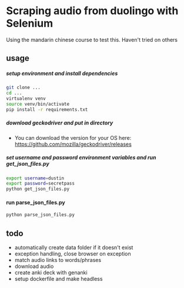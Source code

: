 # Scraping audio from duolingo with Selenium

Using the mandarin chinese course to test this. Haven't tried on others

## usage
##### setup environment and install dependencies
```bash
git clone ...
cd ...
virtualenv venv
source venv/bin/activate
pip install -r requirements.txt
```

##### download geckodriver and put in directory
* You can download the version for your OS here: https://github.com/mozilla/geckodriver/releases

##### set username and password environment variables and run get_json_files.py
```bash
export username=dustin
export password=secretpass
python get_json_files.py
```

#### run parse_json_files.py
```bash
python parse_json_files.py
```

## todo
* automatically create data folder if it doesn't exist
* exception handling, close browser on exception
* match audio links to words/phrases
* download audio
* create anki deck with genanki
* setup dockerfile and make headless